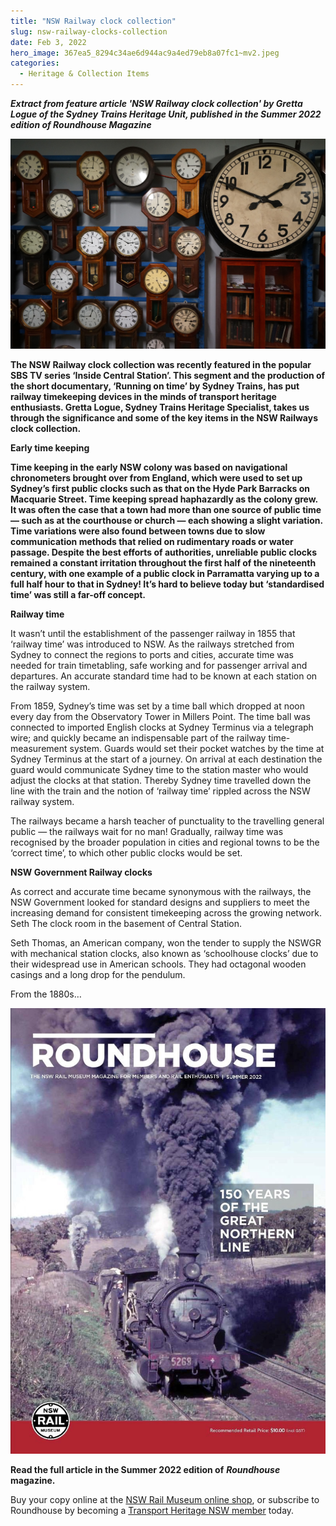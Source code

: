 ```yaml
---
title: "NSW Railway clock collection"
slug: nsw-railway-clocks-collection
date: Feb 3, 2022
hero_image: 367ea5_8294c34ae6d944ac9a4ed79eb8a07fc1~mv2.jpeg
categories:
  - Heritage & Collection Items
---
```



***Extract from feature article 'NSW Railway clock collection' by Gretta Logue of the Sydney Trains Heritage Unit, published in the Summer 2022 edition of Roundhouse Magazine***

![ree](367ea5_8294c34ae6d944ac9a4ed79eb8a07fc1~mv2.jpeg)

**The NSW Railway clock collection was recently featured in the popular SBS TV series ‘Inside Central Station’. This segment and the production of the short documentary, ‘Running on time’ by Sydney Trains, has put railway timekeeping devices in the minds of transport heritage enthusiasts. Gretta Logue, Sydney Trains Heritage Specialist, takes us through the significance and some of the key items in the NSW Railways clock collection.**

**Early time keeping**

**Time keeping in the early NSW colony was based on navigational chronometers brought over from England, which were used to set up Sydney’s first public clocks such as that on the Hyde Park Barracks on Macquarie Street. Time keeping spread haphazardly as the colony grew. It was often the case that a town had more than one source of public time ― such as at the courthouse or church ― each showing a slight variation. Time variations were also found between towns due to slow communication methods that relied on rudimentary roads or water passage. Despite the best efforts of authorities, unreliable public clocks remained a constant irritation throughout the first half of the nineteenth century, with one example of a public clock in Parramatta varying up to a full half hour to that in Sydney! It’s hard to believe today but ‘standardised time’ was still a far-off concept.**

**Railway time**

It wasn’t until the establishment of the passenger railway in 1855 that ‘railway time’ was introduced to NSW. As the railways stretched from Sydney to connect the regions to ports and cities, accurate time was needed for train timetabling, safe working and for passenger arrival and departures. An accurate standard time had to be known at each station on the railway system.

From 1859, Sydney’s time was set by a time ball which dropped at noon every day from the Observatory Tower in Millers Point. The time ball was connected to imported English clocks at Sydney Terminus via a telegraph wire; and quickly became an indispensable part of the railway time-measurement system. Guards would set their pocket watches by the time at Sydney Terminus at the start of a journey. On arrival at each destination the guard would communicate Sydney time to the station master who would adjust the clocks at that station. Thereby Sydney time travelled down the line with the train and the notion of ‘railway time’ rippled across the NSW railway system.

The railways became a harsh teacher of punctuality to the travelling general public ― the railways wait for no man! Gradually, railway time was recognised by the broader population in cities and regional towns to be the ‘correct time’, to which other public clocks would be set.

**NSW Government Railway clocks**

As correct and accurate time became synonymous with the railways, the NSW Government looked for standard designs and suppliers to meet the increasing demand for consistent timekeeping across the growing network. Seth The clock room in the basement of Central Station.

Seth Thomas, an American company, won the tender to supply the NSWGR with mechanical station clocks, also known as ‘schoolhouse clocks’ due to their widespread use in American schools. They had octagonal wooden casings and a long drop for the pendulum.

From the 1880s…

![ree](367ea5_dec163b0cbe5432c97a99ee271cb0705~mv2.jpg)

**Read the full article in the Summer 2022 edition of** ***Roundhouse*** **magazine.**

Buy your copy online at the [NSW Rail Museum online shop](https://www.nswrailmuseum.com.au/product-page/roundhouse-magazine-summer-2022), or subscribe to Roundhouse by becoming a [Transport Heritage NSW member](https://www.thnsw.com.au/membership) today.
